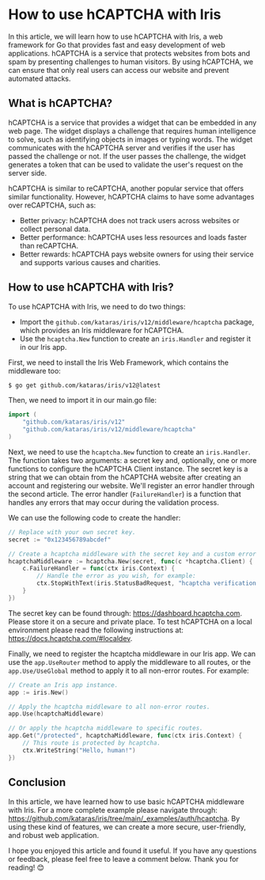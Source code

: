 # How to use hCAPTCHA with Iris

In this article, we will learn how to use hCAPTCHA with Iris, a web framework for Go that provides fast and easy development of web applications. hCAPTCHA is a service that protects websites from bots and spam by presenting challenges to human visitors. By using hCAPTCHA, we can ensure that only real users can access our website and prevent automated attacks.

## What is hCAPTCHA?

hCAPTCHA is a service that provides a widget that can be embedded in any web page. The widget displays a challenge that requires human intelligence to solve, such as identifying objects in images or typing words. The widget communicates with the hCAPTCHA server and verifies if the user has passed the challenge or not. If the user passes the challenge, the widget generates a token that can be used to validate the user's request on the server side.

hCAPTCHA is similar to reCAPTCHA, another popular service that offers similar functionality. However, hCAPTCHA claims to have some advantages over reCAPTCHA, such as:

- Better privacy: hCAPTCHA does not track users across websites or collect personal data.
- Better performance: hCAPTCHA uses less resources and loads faster than reCAPTCHA.
- Better rewards: hCAPTCHA pays website owners for using their service and supports various causes and charities.

## How to use hCAPTCHA with Iris?

To use hCAPTCHA with Iris, we need to do two things:

- Import the `github.com/kataras/iris/v12/middleware/hcaptcha` package, which provides an Iris middleware for hCAPTCHA.
- Use the `hcaptcha.New` function to create an `iris.Handler` and register it in our Iris app.

First, we need to install the Iris Web Framework, which contains the middleware too:

```sh
$ go get github.com/kataras/iris/v12@latest
```

Then, we need to import it in our main.go file:

```go
import (
    "github.com/kataras/iris/v12"
    "github.com/kataras/iris/v12/middleware/hcaptcha"
)
```

Next, we need to use the `hcaptcha.New` function to create an `iris.Handler`. The function takes two arguments: a secret key and, optionally, one or more functions to configure the hCAPTCHA Client instance. The secret key is a string that we can obtain from the hCAPTCHA website after creating an account and registering our website. We'll register an error handler through the second article. The error handler (`FailureHandler`) is a function that handles any errors that may occur during the validation process.

We can use the following code to create the handler:

```go
// Replace with your own secret key.
secret := "0x123456789abcdef"

// Create a hcaptcha middleware with the secret key and a custom error handler.
hcaptchaMiddleware := hcaptcha.New(secret, func(c *hcaptcha.Client) {
    c.FailureHandler = func(ctx iris.Context) {
        // Handle the error as you wish, for example:
        ctx.StopWithText(iris.StatusBadRequest, "hcaptcha verification failed: %v", err)
    }
})
```

The secret key can be found through: https://dashboard.hcaptcha.com. Please store it on a secure and private place. To test hCAPTCHA on a local environment please read the following instructions at: https://docs.hcaptcha.com/#localdev.

Finally, we need to register the hcaptcha middleware in our Iris app. We can use the `app.UseRouter` method to apply the middleware to all routes, or the `app.Use/UseGlobal` method to apply it to all non-error routes. For example:

```go
// Create an Iris app instance.
app := iris.New()

// Apply the hcaptcha middleware to all non-error routes.
app.Use(hcaptchaMiddleware)

// Or apply the hcaptcha middleware to specific routes.
app.Get("/protected", hcaptchaMiddleware, func(ctx iris.Context) {
    // This route is protected by hcaptcha.
    ctx.WriteString("Hello, human!")
})
```

## Conclusion

In this article, we have learned how to use basic hCAPTCHA middleware with Iris. For a more complete example please navigate through: https://github.com/kataras/iris/tree/main/_examples/auth/hcaptcha. By using these kind of features, we can create a more secure, user-friendly, and robust web application.

I hope you enjoyed this article and found it useful. If you have any questions or feedback, please feel free to leave a comment below. Thank you for reading! 😊
